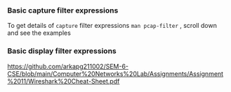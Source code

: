 ### Basic capture filter expressions

To get details of `capture` filter expressions `man pcap-filter` , scroll down and see the examples

### Basic display filter expressions
https://github.com/arkapg211002/SEM-6-CSE/blob/main/Computer%20Networks%20Lab/Assignments/Assignment%2011/Wireshark%20Cheat-Sheet.pdf
